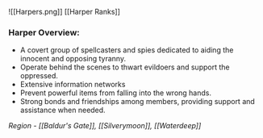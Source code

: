 ![[Harpers.png]]
[[Harper Ranks]]
### Harper Overview:
- A covert group of spellcasters and spies dedicated to aiding the innocent and opposing tyranny.
- Operate behind the scenes to thwart evildoers and support the oppressed.
- Extensive information networks
- Prevent powerful items from falling into the wrong hands.
- Strong bonds and friendships among members, providing support and assistance when needed.

*Region - [[Baldur's Gate]], [[Silverymoon]], [[Waterdeep]]*